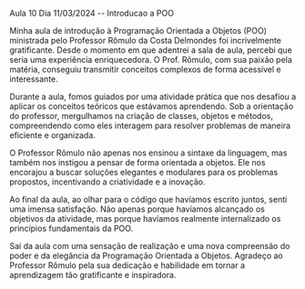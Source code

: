 Aula 10 Dia 11/03/2024 -- Introducao a POO


Minha aula de introdução à Programação Orientada a Objetos (POO) ministrada pelo Professor Rômulo da Costa Delmondes foi incrivelmente gratificante. Desde o momento em que adentrei a sala de aula, percebi que seria uma experiência enriquecedora. O Prof. Rômulo, com sua paixão pela matéria, conseguiu transmitir conceitos complexos de forma acessível e interessante.

Durante a aula, fomos guiados por uma atividade prática que nos desafiou a aplicar os conceitos teóricos que estávamos aprendendo. Sob a orientação do professor, mergulhamos na criação de classes, objetos e métodos, compreendendo como eles interagem para resolver problemas de maneira eficiente e organizada.

O Professor Rômulo não apenas nos ensinou a sintaxe da linguagem, mas também nos instigou a pensar de forma orientada a objetos. Ele nos encorajou a buscar soluções elegantes e modulares para os problemas propostos, incentivando a criatividade e a inovação.

Ao final da aula, ao olhar para o código que havíamos escrito juntos, senti uma imensa satisfação. Não apenas porque havíamos alcançado os objetivos da atividade, mas porque havíamos realmente internalizado os princípios fundamentais da POO.

Saí da aula com uma sensação de realização e uma nova compreensão do poder e da elegância da Programação Orientada a Objetos. Agradeço ao Professor Rômulo pela sua dedicação e habilidade em tornar a aprendizagem tão gratificante e inspiradora.
